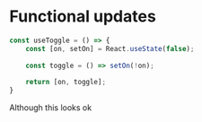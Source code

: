 # Functional updates

``` javascript
const useToggle = () => {
	const [on, setOn] = React.useState(false);
	
	const toggle = () => setOn(!on);
	
	return [on, toggle];
}
```

Although this looks ok